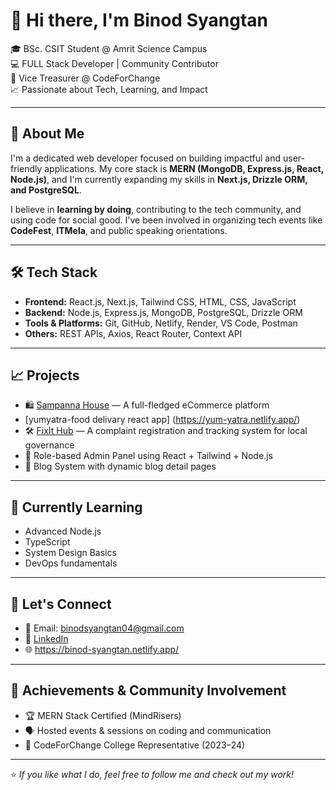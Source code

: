 # 👋 Hi there, I'm Binod Syangtan

🎓 BSc. CSIT Student @ Amrit Science Campus  
💻 FULL Stack Developer | Community Contributor  
📍 Vice Treasurer @ CodeForChange  
📈 Passionate about Tech, Learning, and Impact

---

## 🚀 About Me

I'm a dedicated web developer focused on building impactful and user-friendly applications. My core stack is **MERN (MongoDB, Express.js, React, Node.js)**, and I'm currently expanding my skills in **Next.js, Drizzle ORM, and PostgreSQL**.

I believe in **learning by doing**, contributing to the tech community, and using code for social good. I've been involved in organizing tech events like **CodeFest**, **ITMela**, and public speaking orientations.

---

## 🛠️ Tech Stack

- **Frontend:** React.js, Next.js, Tailwind CSS, HTML, CSS, JavaScript  
- **Backend:** Node.js, Express.js, MongoDB, PostgreSQL, Drizzle ORM  
- **Tools & Platforms:** Git, GitHub, Netlify, Render, VS Code, Postman  
- **Others:** REST APIs, Axios, React Router, Context API

---

## 📈 Projects

- 🛍️ [Sampanna House](https://sampanna-house.netlify.app) — A full-fledged eCommerce platform
- [yumyatra-food delivary react app] (https://yum-yatra.netlify.app/) 
- 🛠️ [FixIt Hub](#) — A complaint registration and tracking system for local governance  
- 🔐 Role-based Admin Panel using React + Tailwind + Node.js  
- 📰 Blog System with dynamic blog detail pages  


---

## 🌱 Currently Learning

- Advanced Node.js  
- TypeScript  
- System Design Basics  
- DevOps fundamentals  

---

## 💬 Let's Connect

- 📧 Email: binodsyangtan04@gmail.com  
- 💼 [LinkedIn](https://www.linkedin.com/in/binod-syangtan-0b387b284/)  
- 🌐 https://binod-syangtan.netlify.app/

---

## 🏅 Achievements & Community Involvement

- 🏆 MERN Stack Certified (MindRisers)   
- 🗣️ Hosted events & sessions on coding and communication  
- 🤝 CodeForChange College Representative (2023–24)

---

⭐️ *If you like what I do, feel free to follow me and check out my work!*
